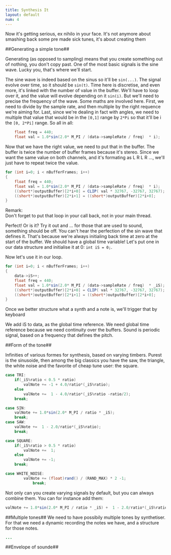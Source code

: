 ```yaml
---
title: Synthesis It
layout: default
num: 4 
---
```



Now it's getting serious, ex nihilo in your face. It's not anymore about smashing back some pre made sick tunes, it's about creating them	
	
##Generating a simple tone##

Generating (as opposed to sampling) means that you create something out of nothing, you don't copy past. One of the most basic signals is the sine wave. Lucky you, that's where we'll start.

The sine wave is indeed based on the sinus so it'll be `sin(...)`. The signal evolve over time, so it should be `sin(t)`. Time here is discretise, and even more, it's linked with the number of value in the buffer. We'll have to loop over it, and the value will evolve depending on it `sin(i)`. But we'll need to precise the frequency of the wave. Some maths are involved here. First, we need to divide by the sample rate, and then multiple by the right requence we're aiming for. Last, since we're dealing in fact with angles, we need to multiple that value that would be in the `[0,1]` range by `2*Pi` so that it'll be i the `[0, 2*Pi]` range. So all in all:

```java
    float freq = 440;
    float val = 1.0*sin(2.0* M_PI / (data->sampleRate / freq)  * i);
```

Now that we have the right value, we need to put that in the buffer. The buffer is twice the number of buffer frames because it's stereo. Since we want the same value on both channels, and it's formating as L R L R ..., we'll just have to repeat twice the value.

```java
for (int i=0; i < nBufferFrames; i++)
{
    float freq = 440;
    float val = 1.0*sin(2.0* M_PI / (data->sampleRate / freq)  * i);
    ((short*)outputBuffer)[2*i+0] = CLIP( val * 32767, -32767, 32767);
    ((short*)outputBuffer)[2*i+1] = ((short*)outputBuffer)[2*i+0]; 
}
```

Remark:  
Don't forget to put that loop in your call back, not in your main thread.

Perfect! Or is it? Try it out and ... for those that are used to sound, something should be off. You can't hear the perfection of the sin wave that defines it. That's because we're always initialing back time at zero at the start of the buffer. We should have a global time variable! Let's put one in our data structure and initialise it at 0: `int iS = 0;`.

Now let's use it in our loop.

```java
for (int i=0; i < nBufferFrames; i++)
{
    data->iS++;
    float freq = 440;
    float val = 1.0*sin(2.0* M_PI / (data->sampleRate / freq)  * _iS);
    ((short*)outputBuffer)[2*i+0] = CLIP( val * 32767, -32767, 32767);
    ((short*)outputBuffer)[2*i+1] = ((short*)outputBuffer)[2*i+0]; 
}
```

Once we better structure what a synth and a note is, we'll trigger that by keyboard

We add iS to data, as the global time reference. We need global time reference because we need continuity over the buffers.
Sound is periodic signal, based on a frequency that defines the pitch.

##Form of the tone##

Infinities of various formes for synthesis, based on varying timbers. Purest is the sinusoide, then among the big classics you have the saw, the triangle, the white noise and the favorite of cheap tune user: the square.

```java
case TRI:
	if(_iS%ratio < 0.5 * ratio)
		valNote += -1 + 4.0/ratio*(_iS%ratio);
	else
		valNote +=  1 - 4.0/ratio*(_iS%ratio -ratio/2);
	break;

case SIN:
	valNote += 1.0*sin(2.0* M_PI / ratio * _iS);
	break;
case SAW:
	valNote +=  1 - 2.0/ratio*(_iS%ratio);
	break;

case SQUARE:
	if(_iS%ratio > 0.5 * ratio)
		valNote +=  1;
	else
		valNote += -1;
	break;

case WHITE_NOISE:
		valNote += (float)rand() / (RAND_MAX) * 2 -1;
			break;
```

Not only can you create varying signals by default, but you can always combine them. You can for instance add them:

```java
valNote += 1.0*sin(2.0* M_PI / ratio * _iS) +  1 - 2.0/ratio*(_iS%ratio);
```

##Multiple tones##
We need to have possibily multiple tones by synthetiser. For that we need a dynamic recording the notes we have, and a structure for those notes.

```java
...
```

##Envelope of sounde##

